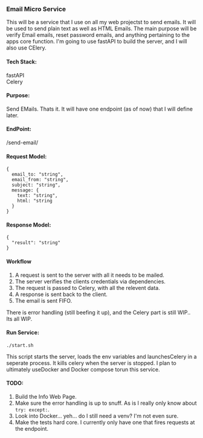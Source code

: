 ### Email Micro Service

This will be a service that I use on all my web projectst to send emails. It will be used
to send plain text as well as HTML Emails. The main purpose will be verify Email emails, reset password emails, and anything pertaining to the apps core function. I'm going to use fastAPI to build the server, and I will also use CElery.

#### Tech Stack:
fastAPI<br>
Celery

#### Purpose:
Send EMails. Thats it. It will have one endpoint (as of now) that I will define later. 

#### EndPoint:
/send-email/

#### Request Model:

```
{
  email_to: "string",
  email_from: "string",
  subject: "string",
  message: {
    text: "string",
    html: "string
  }
}
```
#### Response Model:

```
{
  "result": "string"
}
```
#### Workflow

1. A request is sent to the server with all it needs to be mailed.
2. The server verifies the clients credentials via dependencies.
3. The request is passed to Celery, with all the relevent data.
4. A response is sent back to the client.
5. The email is sent FIFO.

There is error handling (still beefing it up), and the Celery part is still WIP.. Its all WIP.

#### Run Service:
```
./start.sh
```
This script starts the server, loads the env variables and launchesCelery in a seperate process. It kills celery when the server is stopped. I plan to ultimately useDocker and Docker compose torun this service.

#### TODO:
1. Build the Info Web Page.
2. Make sure the error handling is up to snuff. As is I really only know about `try: except:`. 
3. Look into Docker... yeh... do I still need a venv? I'm not even sure.
4. Make the tests hard core. I currently only have one that fires requests at the endpoint.
